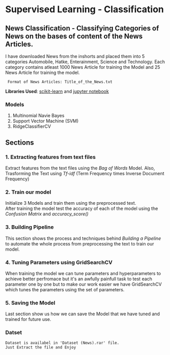 # Supervised Learning - Classification 
## News Classification - Classifying Categories of News on the bases of content of the News Articles.

I have downloaded News from the inshorts and placed them into 5 categories Automobile, Hatke, Enterainment, Science and Technology.
Each category contains atleast 1000 News Article for training the Model and 25 News Article for training the model. <br />

``` Format of News Articles: Title_of_the_News.txt```

<b>Libraries Used</b>: [scikit-learn](http://scikit-learn.org/) and [jupyter notebook](http://jupyter.org/)

### Models
1. Multinomial Navie Bayes
2. Support Vector Machine (SVM)
3. RidgeClassifierCV

## Sections
### 1. Extracting features from text files
Extract features from the text files using the <i>Bag of Words</i> Model. Also, Trasforming the Text using <i>Tf-idf</i> (Term Frequency times Inverse Document Frequency)

### 2. Train our model
Initialize 3 Models and train them using the preprocessed text.<br />
After training the model test the accuracy of each of the model using the <i>Confusion Matrix</i> and <i>accuracy_score()</i>

### 3. Building Pipeline
This section shows the process and techniques behind <i>Building a Pipeline</i> to automate the whole process from preprocessing the text to train our model.

### 4. Tuning Parameters using GridSearchCV
When training the model we can tune parameters and hyperparameters to achieve better perfromace but it's an awfully painfull task to test each parameter one by one but to make our work easier we have GridSearchCV which tunes the parameters using the set of parameters.

### 5. Saving the Model
Last section show us how we can save the Model that we have tuned and trained for future use.<br />



### Datset
``` 
Dataset is availabel in 'Dataset (News).rar' file.
Just Extract the file and Enjoy
```
